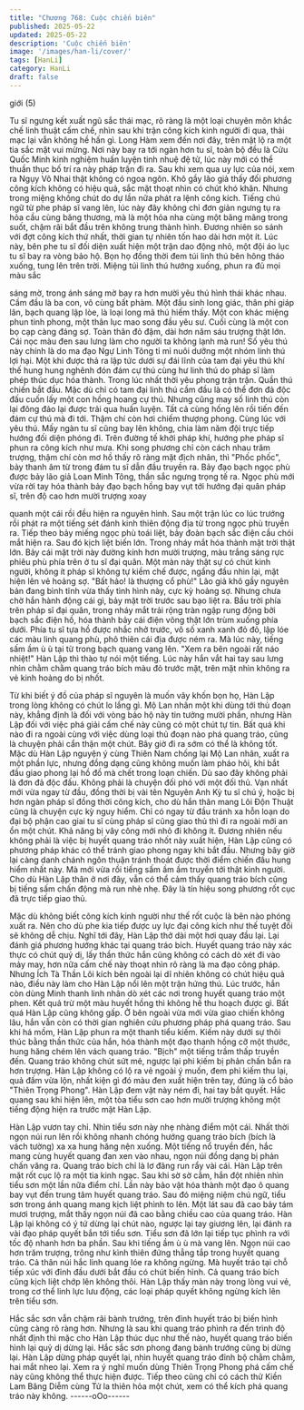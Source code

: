 ```yaml
---
title: "Chương 768: Cuộc chiến biên"
published: 2025-05-22
updated: 2025-05-22
description: 'Cuộc chiến biên'
image: '/images/han-li/cover/'
tags: [HanLi]
category: HanLi
draft: false
---
```


giới (5)

Tu sĩ ngưng kết xuất ngũ sắc thái mạc, rõ ràng là một loại chuyên
môn khắc chế linh thuật cấm chế, nhìn sau khi trận công kích kinh
người đi qua, thải mạc lại vẫn không hề hấn gì.
Long Hàm xem đến nơi đây, trên mặt lộ ra một tia sắc mặt vui
mừng.
Nơi này bay ra tới ngàn hơn tu sĩ, toàn bộ đều là Cửu Quốc Minh
kinh nghiệm huấn luyện tinh nhuệ đệ tử, lúc này mới có thể thuần
thục bố trí ra này pháp trận đi ra.
Sau khi xem qua uy lực của nói, xem ra Ngụy Vô Nhai thật không
có ngoa ngôn.
Khô gầy lão giả thấy đối phương công kích không có hiệu quả,
sắc mặt thoạt nhìn có chút khó khăn. Nhưng trong miệng không
chút do dự lần nữa phát ra lệnh công kích.
Tiếng chú ngữ từ phe pháp sĩ vang lên, lúc này đây không chỉ
đơn giản ngưng tụ ra hỏa cầu cùng băng thương, mà là một hỏa
nha cùng một băng mãng trong suốt, chậm rãi bắt đầu trên không
trung thành hình.
Đương nhiên so sánh với đợt công kích thứ nhất, thời gian tự
nhiên tốn hao dài hơn một ít.
Lúc này, bên phe tu sĩ đối diện xuất hiện một trận dao động nhỏ,
một đội áo lục tu sĩ bay ra vòng bảo hộ.
Bọn họ đồng thời đem túi linh thú bên hông tháo xuống, tung lên
trên trời. Miệng túi linh thú hướng xuống, phun ra đủ mọi màu sắc

sáng mờ, trong ánh sáng mờ bay ra hơn mười yêu thú hình thái
khác nhau.
Cầm đầu là ba con, vô cùng bất phàm.
Một đầu sinh long giác, thân phi giáp lân, bạch quang lập lòe, là
loại long mã thú hiếm thấy. Một con khác miệng phun tinh phong,
một thân lục mao song đầu yêu sư.
Cuối cùng là một con bọ cạp càng đáng sợ. Toàn thân đỏ đậm,
dài hơn năm sáu trượng thật lớn. Cái nọc màu đen sau lưng làm
cho người ta không lạnh mà run!
Số yêu thú này chính là do ma đạo Ngự Linh Tông tỉ mỉ nuôi
dưỡng một nhóm linh thú lợi hại. Một khi được thả ra lập tức dưới
sự đái lĩnh của tam đại yêu thú khí thế hung hung nghênh đón
đám cự thú cùng hư linh thú do pháp sĩ làm phép thúc dục hóa
thành.
Trong lúc nhất thời yêu phong trận trận. Quần thú chiến bắt đầu.
Mặc dù chỉ có tam đại linh thú cầm đầu là có thể đơn đả độc đấu
cuốn lấy một con hồng hoang cự thú. Nhưng cũng may số linh thú
còn lại đông đảo lại được trải qua huấn luyện. Tất cả cùng hống
lên rồi tiến đến đám cự thú mà đi tới. Thậm chí còn hơi chiếm
thượng phong.
Cùng lúc với yêu thú. Mấy ngàn tu sĩ cũng bay lên không, chia
làm năm đội trực tiếp hướng đối diện phóng đi. Trên đường tế
khởi pháp khí, hướng phe pháp sĩ phun ra công kích như mưa.
Khi song phương chỉ còn cách nhau trăm trượng, thậm chí còn
mơ hồ thấy rõ ràng mặt địch nhân, thì "Phốc phốc", bảy thanh âm
từ trong đám tu sĩ dẫn đầu truyền ra.
Bảy đạo bạch ngọc phù được bảy lão giả Loan Minh Tông, thần
sắc ngưng trọng tế ra.
Ngọc phù mới vừa rời tay hóa thành bảy đạo bạch hồng bay vụt
tới hướng đại quân pháp sĩ, trên độ cao hơn mười trượng xoay

quanh một cái rồi đều hiện ra nguyên hình.
Sau một trận lúc co lúc trướng rồi phát ra một tiếng sét đánh kinh
thiên động địa từ trong ngọc phù truyền ra.
Tiếp theo bảy miếng ngọc phù toái liệt, bảy đoàn bạch sắc điện
cầu chói mắt hiện ra.
Sau đó kịch liệt biến lớn.
Trong nháy mắt hóa thành mặt trời thật lớn.
Bảy cái mặt trời này đường kính hơn mười trượng, màu trắng
sáng rực phiêu phù phía trên ở tu sĩ đại quân.
Một màn này thật sự có chút kinh người, không ít pháp sĩ không
tự kiềm chế được, ngẩng đầu nhìn lại, mặt hiện lên vẻ hoảng sợ.
"Bất hảo! là thượng cổ phù!"
Lão giả khô gầy nguyên bản đang bình tĩnh vừa thấy tình hình
này, cực kỳ hoảng sợ.
Nhưng chưa chờ hắn hành động cái gì, bảy mặt trời trước sau
bạo liệt ra.
Bầu trời phía trên pháp sĩ đại quân, trong nháy mắt trải rộng tràn
ngập rung động bởi bạch sắc điện hồ, hóa thành bảy cái điện
võng thật lớn trùm xuống phía dưới.
Phía tu sĩ tựa hồ được nhắc nhở trước, vô số xanh xanh đỏ đỏ,
lập lóe các màu linh quang phù, phô thiên cái địa được ném ra.
Mà lúc này, tiếng sấm ầm ù ù tại từ trong bạch quang vang lên.
"Xem ra bên ngoài rất náo nhiệt!" Hàn Lập thì thào tự nói một
tiếng. Lúc này hắn vắt hai tay sau lưng nhìn chằm chằm quang
tráo bích màu đỏ trước mặt, trên mặt nhìn không ra vẻ kinh hoảng
do bị nhốt.

Từ khi biết ý đồ của pháp sĩ nguyên là muốn vây khốn bọn họ,
Hàn Lập trong lòng không có chút lo lắng gì.
Mộ Lan nhân một khi dùng tới thủ đoạn này, khẳng định là đối với
vòng bảo hộ này tin tưởng mười phần, nhưng Hàn Lập đối với
việc phá giải cấm chế này cũng có một chút tự tin.
Bất quá khi nào đi ra ngoài cùng với việc dùng loại thủ đoạn nào
phá quang tráo, cũng là chuyện phải cẩn thận một chút.
Bây giờ đi ra sớm có thể là không tốt.
Mặc dù Hàn Lập nguyện ý cùng Thiên Nam chống lại Mộ Lan
nhân, xuất ra một phần lực, nhưng đồng dạng cũng không muốn
làm pháo hôi, khi bắt đầu giao phong lại hồ đồ mà chết trong loạn
chiến.
Dù sao đây không phải là đơn đả độc đấu. Không phải là chuyện
đối phó với một đối thủ.
Vạn nhất mới vừa ngay từ đầu, đồng thời bị vài tên Nguyên Anh
Kỳ tu sĩ chú ý, hoặc bị hơn ngàn pháp sĩ đồng thời công kích, cho
dù hắn thân mang Lôi Độn Thuật cũng là chuyện cực kỳ nguy
hiểm.
Chỉ có ngay từ đầu tránh xa hỗn loạn do đại bộ phận cao giai tu sĩ
cùng pháp sĩ cũng giao thủ thì đi ra ngoài mới an ổn một chút.
Khả năng bị vây công mới nhỏ đi không ít.
Đương nhiên nếu không phải là việc bị huyết quang tráo nhốt này
xuất hiện, Hàn Lập cũng có phương pháp khác có thể tránh giao
phong ngay khi bắt đầu.
Nhưng bây giờ lại càng danh chánh ngôn thuận tránh thoát được
thời điểm chiến đấu hung hiểm nhất này.
Mà mới vừa rồi tiếng sấm ầm ầm truyền tới thật kinh người. Cho
dù Hàn Lập thân ở nơi đây, vẫn có thể cảm thấy quang tráo bích
cũng bị tiếng sấm chấn động mà run nhè nhẹ. Đây là tín hiệu
song phương rốt cục đã trực tiếp giao thủ.

Mặc dù không biết công kích kinh người như thế rốt cuộc là bên
nào phóng xuất ra. Nên cho dù phe kia tiếp được uy lực đại công
kích như thế tuyệt đối sẽ không dễ chịu.
Nghĩ tới đây, Hàn Lập thở dài một hơi quay đầu lại. Lại đánh giá
phương hướng khác tại quang tráo bích.
Huyết quang tráo này xác thực có chút quỷ dị, lấy thần thức hắn
cũng không có cách dò xét đi vào mảy may, hơn nữa cấm chế
này thoạt nhìn rõ ràng là ma đạo công pháp. Nhưng Ích Tà Thần
Lôi kích bên ngoài lại dĩ nhiên không có chút hiệu quả nào, điều
này làm cho Hàn Lập nổi lên một trận hứng thú.
Lúc trước, hắn còn dùng Minh thanh linh nhãn dò xét các nơi
trong huyết quang tráo một phen.
Kết quả trừ một màu huyết hồng thì không hề thu hoạch được gì.
Bất quá Hàn Lập cũng không gấp. Ở bên ngoài vừa mới vừa giao
chiến không lâu, hắn vẫn còn có thời gian nghiên cứu phương
pháp phá quang tráo.
Sau khi há mồm, Hàn Lập phun ra một thanh tiểu kiếm.
Kiếm này dưới sự thôi thúc bằng thần thức của hắn, hóa thành
một đạo thanh hồng cỡ một thước, hung hăng chém lên vách
quang tráo.
"Bịch" một tiếng trầm thấp truyền đến. Quang tráo không chút sứt
mẻ, ngược lại phi kiếm bị phản chấn bắn ra hơn trượng.
Hàn Lập không có lộ ra vẻ ngoài ý muốn, đem phi kiếm thu lại,
quả đấm vừa lộn, nhất kiện gì đó màu đen xuất hiện trên tay,
đúng là cổ bảo "Thiên Trọng Phong".
Hàn Lập đem vật này ném đi, hai tay bắt quyết.
Hắc quang sau khi hiện lên, một tòa tiểu sơn cao hơn mười
trượng không một tiếng động hiện ra trước mặt Hàn Lập.

Hàn Lập vươn tay chỉ. Nhìn tiểu sơn này nhẹ nhàng điểm một cái.
Nhất thời ngọn núi run lên rồi không nhanh chóng hướng quang
tráo bích (bích là vách tường) xa xa hung hăng nện xuống.
Một tiếng nổ truyền đến, hắc mang cùng huyết quang đan xen
vào nhau, ngọn núi đồng dạng bị phản chấn văng ra. Quang tráo
bích chỉ là lơ đãng run rẩy vài cái.
Hàn Lập trên mặt rốt cục lộ ra một tia kinh ngạc.
Sau khi sờ sờ cằm, hắn đột nhiên nhìn tiểu sơn một lần nữa điểm
chỉ.
Lần này bảo vật hóa thành một đạo ô quang bay vụt đến trung
tâm huyết quang tráo.
Sau đó miệng niệm chú ngữ, tiểu sơn trong ánh quang mang kịch
liệt phình to lên. Một lát sau đã cao bảy tám mươi trượng, mắt
thấy ngọn núi đã cao bằng chiều cao của quang tráo.
Hàn Lập lại không có ý tứ dừng lại chút nào, ngược lại tay giương
lên, lại đánh ra vài đạo pháp quyết bắn tới tiểu sơn.
Tiểu sơn đã lớn lại tiếp tục phình ra với tốc độ nhanh hơn ba
phần.
Sau khi tiếng ầm ù ù mà vang lên. Ngọn núi cao hơn trăm trượng,
trông như kình thiên đứng thẳng tắp trong huyết quang tráo. Cả
thân núi hắc linh quang lóe ra không ngừng.
Mà huyết tráo tại chỗ tiếp xúc với đỉnh đầu dưới bắt đầu có chút
biến hình.
Cả quang tráo bích cũng kịch liệt chớp lên không thôi.
Hàn Lập thấy màn này trong lòng vui vẻ, trong cơ thể linh lực lưu
động, các loại pháp quyết không ngừng kích lên trên tiểu sơn.

Hắc sắc sơn vẫn chậm rãi bành trướng, trên đỉnh huyết tráo bị
biến hình cũng càng rõ ràng hơn.
Nhưng là sau khi quang tráo phình ra đến trình độ nhất định thì
mặc cho Hàn Lập thúc dục như thế nào, huyết quang tráo biến
hình lại quỷ dị dừng lại. Hắc sắc sơn phong đang bành trướng
cũng bị dừng lại.
Hàn Lập dừng pháp quyết lại, nhìn huyết quang tráo đỉnh bộ
chằm chằm, hai mắt nheo lại.
Xem ra ý nghĩ muốn dùng Thiên Trọng Phong phá cấm chế này
cũng không thể thực hiện được. Tiếp theo cũng chỉ có cách thử
Kiền Lam Băng Diễm cùng Tử la thiên hỏa một chút, xem có thể
kích phá quang tráo này không.
------oOo------
